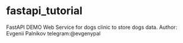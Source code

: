# fastapi_tutorial
FastAPI DEMO
Web Service for dogs clinic to store dogs data.
Author: Evgenii Palnikov
telegram:@evgenypal
